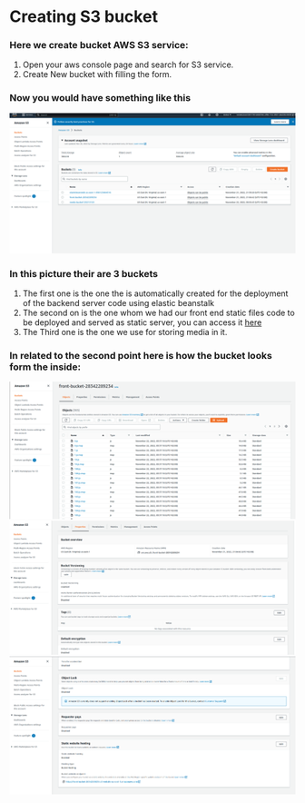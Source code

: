 # Creating S3 bucket

### Here we create bucket AWS S3 service:

1. Open your aws console page and search for S3 service.
1. Create New bucket with filling the form.

### Now you would have something like this

![List of Buckets](./imgs/s31.png 'figure 1')

### In this picture their are 3 buckets

1. The first one is the one the is automatically created for the deployment of the backend server code using elastic beanstalk
1. The second on is the one whom we had our front end static files code to be deployed and served as static server, you can access it [here](http://front-bucket-28342289234.s3-website-us-east-1.amazonaws.com/)
1. The Third one is the one we use for storing media in it.

### In related to the second point here is how the bucket looks form the inside:

![Front end bucket](./imgs/s32.png 'figure 2')
![Front end bucket](./imgs/s33.png 'figure 3')
![Front end bucket](./imgs/s34.png 'figure 4')
